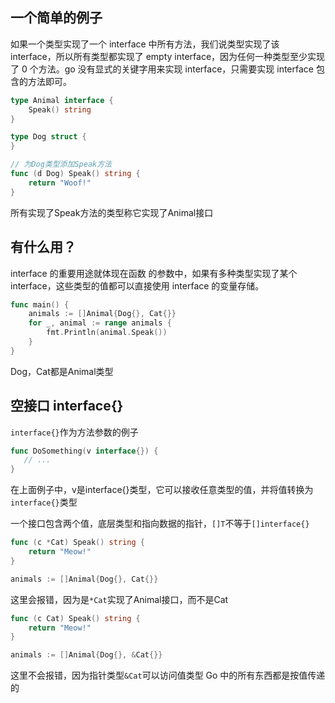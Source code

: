 ## 一个简单的例子
如果一个类型实现了一个 interface 中所有方法，我们说类型实现了该 interface，所以所有类型都实现了 empty interface，因为任何一种类型至少实现了 0 个方法。go 没有显式的关键字用来实现 interface，只需要实现 interface 包含的方法即可。
```go
type Animal interface {
    Speak() string
}

type Dog struct {
}

// 为Dog类型添加Speak方法
func (d Dog) Speak() string {
    return "Woof!"
}
```
所有实现了Speak方法的类型称它实现了Animal接口

## 有什么用？
interface 的重要用途就体现在函数 的参数中，如果有多种类型实现了某个 interface，这些类型的值都可以直接使用 interface 的变量存储。
```go
func main() {
    animals := []Animal{Dog{}, Cat{}}
    for _, animal := range animals {
        fmt.Println(animal.Speak())
    }
}
```
Dog，Cat都是Animal类型

## 空接口 	interface{}
`interface{}`作为方法参数的例子
```go
func DoSomething(v interface{}) {
   // ...
}
```
在上面例子中，v是interface{}类型，它可以接收任意类型的值，并将值转换为`interface{}`类型

一个接口包含两个值，底层类型和指向数据的指针，`[]T`不等于`[]interface{}`

```go
func (c *Cat) Speak() string {
    return "Meow!"
}

animals := []Animal{Dog{}, Cat{}}
```
这里会报错，因为是`*Cat`实现了Animal接口，而不是Cat

```go
func (c Cat) Speak() string {
    return "Meow!"
}

animals := []Animal{Dog{}, &Cat{}}
```
这里不会报错，因为指针类型`&Cat`可以访问值类型
Go 中的所有东西都是按值传递的
